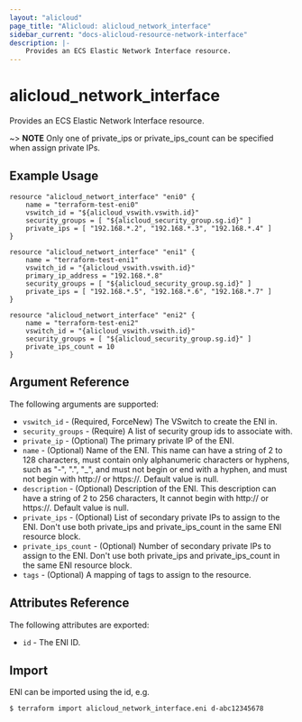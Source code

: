 ```yaml
---
layout: "alicloud"
page_title: "Alicloud: alicloud_network_interface"
sidebar_current: "docs-alicloud-resource-network-interface"
description: |-
	Provides an ECS Elastic Network Interface resource.
---
```


# alicloud\_network\_interface

Provides an ECS Elastic Network Interface resource.

~> **NOTE** Only one of private_ips or private_ips_count can be specified when assign private IPs. 

## Example Usage

```
resource "alicloud_networt_interface" "eni0" {
    name = "terraform-test-eni0"
    vswitch_id = "${alicloud_vswith.vswith.id}"
    security_groups = [ "${alicloud_security_group.sg.id}" ]
    private_ips = [ "192.168.*.2", "192.168.*.3", "192.168.*.4" ]
}

resource "alicloud_networt_interface" "eni1" {
    name = "terraform-test-eni1"
    vswitch_id = "{alicloud_vswith.vswith.id}"
    primary_ip_address = "192.168.*.8"
    security_groups = [ "${alicloud_security_group.sg.id}" ]
    private_ips = [ "192.168.*.5", "192.168.*.6", "192.168.*.7" ]
}

resource "alicloud_networt_interface" "eni2" {
    name = "terraform-test-eni2"
    vswitch_id = "{alicloud_vswith.vswith.id}"
    security_groups = [ "${alicloud_security_group.sg.id}" ]
    private_ips_count = 10
}
```

## Argument Reference

The following arguments are supported:

* `vswitch_id` - (Required, ForceNew) The VSwitch to create the ENI in.
* `security_groups` - (Require) A list of security group ids to associate with.
* `private_ip` - (Optional) The primary private IP of the ENI.
* `name` - (Optional) Name of the ENI. This name can have a string of 2 to 128 characters, must contain only alphanumeric characters or hyphens, such as "-", ".", "_", and must not begin or end with a hyphen, and must not begin with http:// or https://. Default value is null.
* `description` - (Optional) Description of the ENI. This description can have a string of 2 to 256 characters, It cannot begin with http:// or https://. Default value is null.
* `private_ips`  - (Optional) List of secondary private IPs to assign to the ENI. Don't use both private_ips and private_ips_count in the same ENI resource block.
* `private_ips_count` - (Optional) Number of secondary private IPs to assign to the ENI. Don't use both private_ips and private_ips_count in the same ENI resource block.
* `tags` - (Optional) A mapping of tags to assign to the resource.

## Attributes Reference

The following attributes are exported:

* `id` - The ENI ID.

## Import

ENI can be imported using the id, e.g.

```
$ terraform import alicloud_network_interface.eni d-abc12345678
```
